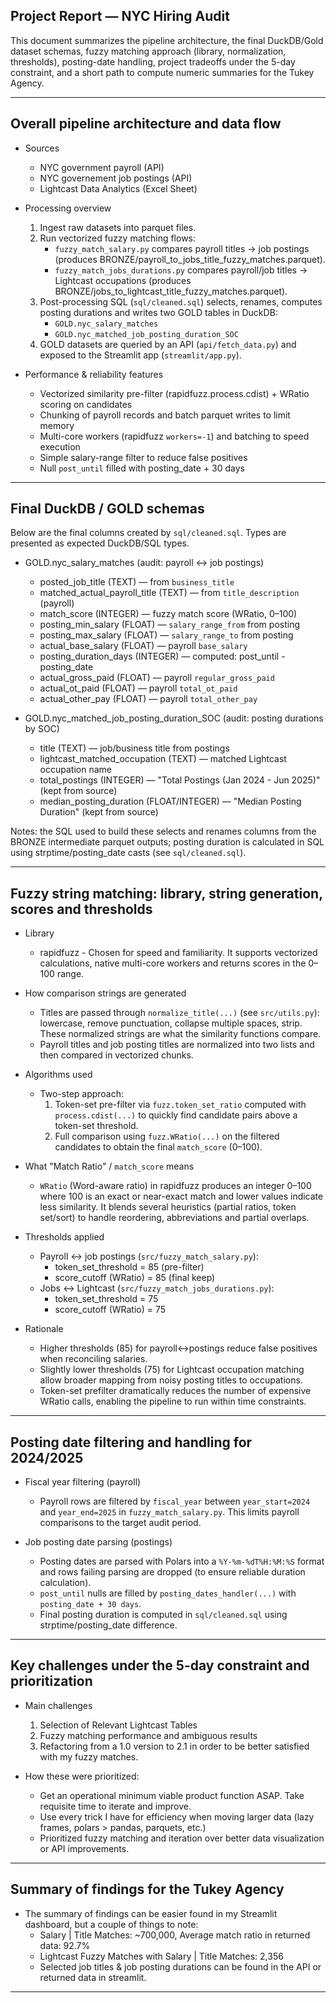 ## Project Report — NYC Hiring Audit

This document summarizes the pipeline architecture, the final DuckDB/Gold dataset schemas, fuzzy matching approach (library, normalization, thresholds), posting-date handling, project tradeoffs under the 5-day constraint, and a short path to compute numeric summaries for the Tukey Agency.

---

## Overall pipeline architecture and data flow

- Sources
  - NYC government payroll (API)
  - NYC governement job postings (API)
  - Lightcast Data Analytics (Excel Sheet)

- Processing overview
  1. Ingest raw datasets into parquet files.
  2. Run vectorized fuzzy matching flows:
     - `fuzzy_match_salary.py` compares payroll titles → job postings (produces BRONZE/payroll_to_jobs_title_fuzzy_matches.parquet).
     - `fuzzy_match_jobs_durations.py` compares payroll/job titles → Lightcast occupations (produces BRONZE/jobs_to_lightcast_title_fuzzy_matches.parquet).
  3. Post-processing SQL (`sql/cleaned.sql`) selects, renames, computes posting durations and writes two GOLD tables in DuckDB:
     - `GOLD.nyc_salary_matches`
     - `GOLD.nyc_matched_job_posting_duration_SOC`
  4. GOLD datasets are queried by an API (`api/fetch_data.py`) and exposed to the Streamlit app (`streamlit/app.py`).

- Performance & reliability features
  - Vectorized similarity pre-filter (rapidfuzz.process.cdist) + WRatio scoring on candidates
  - Chunking of payroll records and batch parquet writes to limit memory
  - Multi-core workers (rapidfuzz `workers=-1`) and batching to speed execution
  - Simple salary-range filter to reduce false positives
  - Null `post_until` filled with posting_date + 30 days 

---

## Final DuckDB / GOLD schemas

Below are the final columns created by `sql/cleaned.sql`. Types are presented as expected DuckDB/SQL types.

- GOLD.nyc_salary_matches (audit: payroll ↔ job postings)
  - posted_job_title (TEXT) — from `business_title`
  - matched_actual_payroll_title (TEXT) — from `title_description` (payroll)
  - match_score (INTEGER) — fuzzy match score (WRatio, 0–100)
  - posting_min_salary (FLOAT) — `salary_range_from` from posting
  - posting_max_salary (FLOAT) — `salary_range_to` from posting
  - actual_base_salary (FLOAT) — payroll `base_salary`
  - posting_duration_days (INTEGER) — computed: post_until - posting_date
  - actual_gross_paid (FLOAT) — payroll `regular_gross_paid`
  - actual_ot_paid (FLOAT) — payroll `total_ot_paid`
  - actual_other_pay (FLOAT) — payroll `total_other_pay`

- GOLD.nyc_matched_job_posting_duration_SOC (audit: posting durations by SOC)
  - title (TEXT) — job/business title from postings
  - lightcast_matched_occupation (TEXT) — matched Lightcast occupation name
  - total_postings (INTEGER) — "Total Postings (Jan 2024 - Jun 2025)" (kept from source)
  - median_posting_duration (FLOAT/INTEGER) — "Median Posting Duration" (kept from source)

Notes: the SQL used to build these selects and renames columns from the BRONZE intermediate parquet outputs; posting duration is calculated in SQL using strptime/posting_date casts (see `sql/cleaned.sql`).

---

## Fuzzy string matching: library, string generation, scores and thresholds

- Library
  - rapidfuzz - Chosen for speed and familiarity. It supports vectorized calculations, native multi-core workers and returns scores in the 0–100 range.

- How comparison strings are generated
  - Titles are passed through `normalize_title(...)` (see `src/utils.py`): lowercase, remove punctuation, collapse multiple spaces, strip. These normalized strings are what the similarity functions compare.
  - Payroll titles and job posting titles are normalized into two lists and then compared in vectorized chunks.

- Algorithms used
  - Two-step approach:
    1. Token-set pre-filter via `fuzz.token_set_ratio` computed with `process.cdist(...)` to quickly find candidate pairs above a token-set threshold.
    2. Full comparison using `fuzz.WRatio(...)` on the filtered candidates to obtain the final `match_score` (0–100).

- What "Match Ratio" / `match_score` means
  - `WRatio` (Word-aware ratio) in rapidfuzz produces an integer 0–100 where 100 is an exact or near-exact match and lower values indicate less similarity. It blends several heuristics (partial ratios, token set/sort) to handle reordering, abbreviations and partial overlaps.

- Thresholds applied
  - Payroll ↔ job postings (`src/fuzzy_match_salary.py`):
    - token_set_threshold = 85 (pre-filter)
    - score_cutoff (WRatio) = 85 (final keep)
  - Jobs ↔ Lightcast (`src/fuzzy_match_jobs_durations.py`):
    - token_set_threshold = 75
    - score_cutoff (WRatio) = 75

- Rationale
  - Higher thresholds (85) for payroll↔postings reduce false positives when reconciling salaries.
  - Slightly lower thresholds (75) for Lightcast occupation matching allow broader mapping from noisy posting titles to occupations.
  - Token-set prefilter dramatically reduces the number of expensive WRatio calls, enabling the pipeline to run within time constraints.

---

## Posting date filtering and handling for 2024/2025

- Fiscal year filtering (payroll)
  - Payroll rows are filtered by `fiscal_year` between `year_start=2024` and `year_end=2025` in `fuzzy_match_salary.py`. This limits payroll comparisons to the target audit period.

- Job posting date parsing (postings)
  - Posting dates are parsed with Polars into a `%Y-%m-%dT%H:%M:%S` format and rows failing parsing are dropped (to ensure reliable duration calculation).
  - `post_until` nulls are filled by `posting_dates_handler(...)` with `posting_date + 30 days`.
  - Final posting duration is computed in `sql/cleaned.sql` using strptime/posting_date difference.

---

## Key challenges under the 5-day constraint and prioritization

- Main challenges
  1. Selection of Relevant Lightcast Tables
  2. Fuzzy matching performance and ambiguous results
  3. Refactoring from a 1.0 version to 2.1 in order to be better satisfied with my fuzzy matches.

- How these were prioritized:
  - Get an operational minimum viable product function ASAP. Take requisite time to iterate and improve.
  - Use every trick I have for efficiency when moving larger data (lazy frames, polars > pandas, parquets, etc.)
  - Prioritized fuzzy matching and iteration over better data visualization or API improvements.

---

## Summary of findings for the Tukey Agency

- The summary of findings can be easier found in my Streamlit dashboard, but a couple of things to note:
    - Salary | Title Matches: ~700,000, Average match ratio in returned data: 92.7%
    - Lightcast Fuzzy Matches with Salary | Title Matches: 2,356
    - Selected job titles & job posting durations can be found in the API or returned data in streamlit.

---
